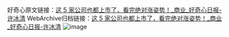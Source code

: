 好奇心原文链接：[这 5 家公司也都上市了，看完绝对涨姿势！_商业_好奇心日报-许冰清](https://www.qdaily.com/articles/5691.html)
WebArchive归档链接：[这 5 家公司也都上市了，看完绝对涨姿势！_商业_好奇心日报-许冰清](http://web.archive.org/web/20160415083218/http://www.qdaily.com:80/articles/5691.html)
![image](http://ww3.sinaimg.cn/large/007d5XDply1g3w91omz13j30u03nvnpd)